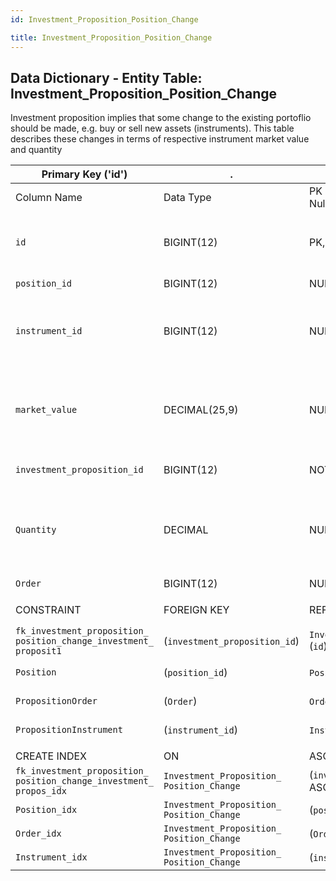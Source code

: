```yaml
---
id: Investment_Proposition_Position_Change

title: Investment_Proposition_Position_Change
---
```


## Data Dictionary - Entity Table: Investment_Proposition_Position_Change

Investment proposition implies that some change to the existing portoflio should be made, e.g. buy or sell new assets (instruments). 
This table describes these changes in terms of respective instrument market value and quantity

| Primary Key ('id')|.|ENGINE = InnoDB|.|.|
|---|---|---|---|---|
|Column Name|Data Type|PK Primary Key, NN-Not Null, Null|Example|Comments|
||
|`id`|BIGINT(12)|PK, NN|1|PrimaryKey-ID, Not Null (auto creates)|
|`position_id`|BIGINT(12)|NULL|1|Related position id|
|`instrument_id`|BIGINT(12)|NULL|1|Id of the Instrument that should be bought or sold|
|`market_value`|DECIMAL(25,9)|NULL|2000|CMarket value of the proposed change to this instrument holding|
|`investment_proposition_id`|BIGINT(12)|NOT NULL|1|Proposition id|
|`Quantity`|DECIMAL|NULL|100|Quantity of the instrument to be bought or sold (e.g., number of shares)|
|`Order`|BIGINT(12)|NULL|1|Order id|
||
|CONSTRAINT|FOREIGN KEY|REFERENCES|ON DELETE|ON UPDATE|
|`fk_investment_proposition_ position_change_investment_ proposit1`| (`investment_proposition_id`)|`Investment_Proposition` (`id`)| NO ACTION|NO ACTION|
|`Position`|(`position_id`)|`Position` (`id`)| NO ACTION|NO ACTION|
|`PropositionOrder`|(`Order`)|`Order` (`id`)| NO ACTION|NO ACTION|
|`PropositionInstrument`|(`instrument_id`)|`Instrument` (`id`)| NO ACTION|NO ACTION|
||
|CREATE INDEX|ON|ASC|VISABLE|.|
|`fk_investment_proposition_ position_change_investment_ propos_idx`|`Investment_Proposition_ Position_Change`| (`investment_proposition_id` ASC)| VISIBLE|.|
|`Position_idx`|`Investment_Proposition_ Position_Change`| (`position_id` ASC) | VISIBLE|.|
|`Order_idx`|`Investment_Proposition_ Position_Change`| (`Order` ASC) | VISIBLE|.|
|`Instrument_idx`|`Investment_Proposition_ Position_Change`| (`instrument_id` ASC)| VISIBLE|.|
